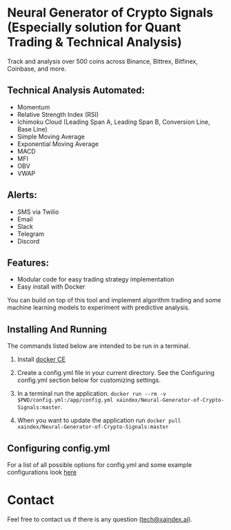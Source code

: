 # Neural Generator of Crypto Signals (Especially solution for Quant Trading & Technical Analysis)

Track and analysis over 500 coins across Binance, Bittrex, Bitfinex, Coinbase, and more. 

## Technical Analysis Automated:
* Momentum
* Relative Strength Index (RSI)
* Ichimoku Cloud (Leading Span A, Leading Span B, Conversion Line, Base Line)
* Simple Moving Average
* Exponential Moving Average
* MACD
* MFI
* OBV
* VWAP

## Alerts:
* SMS via Twilio
* Email
* Slack
* Telegram
* Discord

## Features:
* Modular code for easy trading strategy implementation
* Easy install with Docker

You can build on top of this tool and implement algorithm trading and some machine learning models to experiment with predictive analysis.

## Installing And Running
The commands listed below are intended to be run in a terminal.

1. Install [docker CE](https://docs.docker.com/install/)

1. Create a config.yml file in your current directory. See the Configuring config.yml section below for customizing settings.

1. In a terminal run the application. `docker run --rm -v $PWD/config.yml:/app/config.yml xaindex/Neural-Generator-of-Crypto-Signals:master`.

1. When you want to update the application run `docker pull xaindex/Neural-Generator-of-Crypto-Signals:master`

## Configuring config.yml

For a list of all possible options for config.yml and some example configurations look [here](docs/config.md)

# Contact
Feel free to contact us if there is any question (tech@xaindex.ai).

